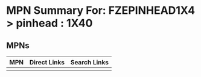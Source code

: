 



# MPN Summary For: FZEPINHEAD1X4 > pinhead : 1X40

## MPNs
  

|MPN|Direct Links|Search Links|
| :--- | :--- | :--- |
||||
